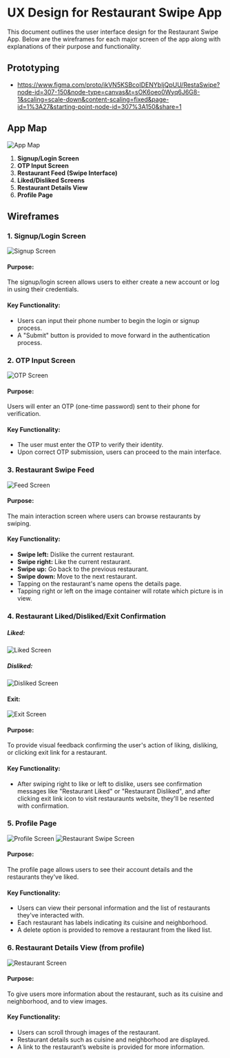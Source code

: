 
# UX Design for Restaurant Swipe App

This document outlines the user interface design for the Restaurant Swipe App. Below are the wireframes for each major screen of the app along with explanations of their purpose and functionality.

## Prototyping
- https://www.figma.com/proto/ikVN5KSBcoIDENYbIjQpUU/RestaSwipe?node-id=307-150&node-type=canvas&t=sOK6oeo0Wyq6J6G8-1&scaling=scale-down&content-scaling=fixed&page-id=1%3A27&starting-point-node-id=307%3A150&share=1

## App Map

<img src="./ux-design/AppMap.png" alt="App Map" style="max-width: 400px">

1. **Signup/Login Screen**
2. **OTP Input Screen**
3. **Restaurant Feed (Swipe Interface)**
4. **Liked/Disliked Screens**
5. **Restaurant Details View**
6. **Profile Page**


## Wireframes

### 1. Signup/Login Screen

<img src="./ux-design/wireframes/Signup.png" alt="Signup Screen" style="max-width: 200px">

#### Purpose:
The signup/login screen allows users to either create a new account or log in using their credentials.

#### Key Functionality:
- Users can input their phone number to begin the login or signup process.
- A "Submit" button is provided to move forward in the authentication process.

### 2. OTP Input Screen

<img src="./ux-design/wireframes/OTP.png" alt="OTP Screen" style="max-width: 200px">

#### Purpose:
Users will enter an OTP (one-time password) sent to their phone for verification.

#### Key Functionality:
- The user must enter the OTP to verify their identity.
- Upon correct OTP submission, users can proceed to the main interface.

### 3. Restaurant Swipe Feed
<img src="./ux-design/wireframes/Feed.png" alt="Feed Screen" style="max-width: 200px">

#### Purpose:
The main interaction screen where users can browse restaurants by swiping.

#### Key Functionality:
- **Swipe left:** Dislike the current restaurant.
- **Swipe right:** Like the current restaurant.
- **Swipe up:** Go back to the previous restaurant.
- **Swipe down:** Move to the next restaurant.
- Tapping on the restaurant's name opens the details page.
- Tapping right or left on the image container will rotate which picture is in view.


### 4. Restaurant Liked/Disliked/Exit Confirmation

##### Liked:
<img src="./ux-design/wireframes/Liked.png" alt="Liked Screen" style="max-width: 200px">

##### Disliked:
<img src="./ux-design/wireframes/Disliked.png" alt="Disliked Screen" style="max-width: 200px">

#### Exit:
<img src="./ux-design/wireframes/Exit.png" alt="Exit Screen" style="max-width: 200px">


#### Purpose:
To provide visual feedback confirming the user's action of liking, disliking, or clicking exit link for a restaurant.

#### Key Functionality:
- After swiping right to like or left to dislike, users see confirmation messages like "Restaurant Liked" or "Restaurant Disliked", and after clicking exit link icon to visit restauraunts website, they'll be resented with confirmation.


### 5. Profile Page

<img src="./ux-design/wireframes/Profile.png" alt="Profile Screen" style="max-width: 200px">
<img src="./ux-design/wireframes/RestaurantSwipe.png" alt="Restaurant  Swipe Screen" style="max-width: 200px">

#### Purpose:
The profile page allows users to see  their account details and the restaurants they've liked.

#### Key Functionality:
- Users can view their personal information and the list of restaurants they've interacted with.
- Each restaurant has labels indicating its cuisine and neighborhood.
- A delete option is provided to remove a restaurant from the liked list.


### 6. Restaurant Details View (from profile)

<img src="./ux-design/wireframes/RestaurantView.png" alt="Restaurant Screen" style="max-width: 200px">

#### Purpose:
To give users more information about the restaurant, such as its cuisine and neighborhood, and to view images.

#### Key Functionality:
- Users can scroll through images of the restaurant.
- Restaurant details such as cuisine and neighborhood are displayed.
- A link to the restaurant’s website is provided for more information.

